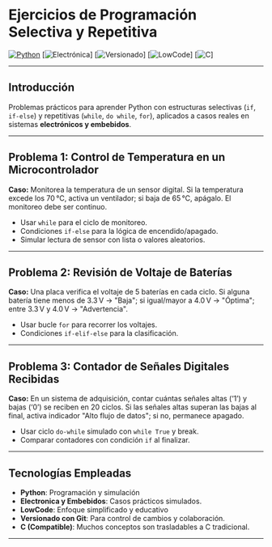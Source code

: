 # Ejercicios de Programación Selectiva y Repetitiva 

[![Python](https://img.shields.io/badge/Python-3.10%2B-blue?logo=python)](https://www.python.org/)
[![Electrónica](https://img.shields.io/badge/Electrónica-Embebidos-green?logo=raspberry-pi)]
[![Versionado](https://img.shields.io/badge/Git-Versionado-red?logo=git)]
[![LowCode](https://img.shields.io/badge/LowCode-Soluciones-yellow?logo=appveyor)]
[![C](https://img.shields.io/badge/C-Compatible-lightgrey?logo=c)]

---

## Introducción

Problemas prácticos para aprender Python con estructuras selectivas (`if`, `if-else`) y repetitivas (`while`, `do while`, `for`), aplicados a casos reales en sistemas **electrónicos y embebidos**.

---

## Problema 1: Control de Temperatura en un Microcontrolador

**Caso:** 
Monitorea la temperatura de un sensor digital. Si la temperatura excede los 70 °C, activa un ventilador; si baja de 65 °C, apágalo. El monitoreo debe ser continuo.

- Usar `while` para el ciclo de monitoreo.
- Condiciones `if-else` para la lógica de encendido/apagado.
- Simular lectura de sensor con lista o valores aleatorios.

---

## Problema 2: Revisión de Voltaje de Baterías

**Caso:**
Una placa verifica el voltaje de 5 baterías en cada ciclo. Si alguna batería tiene menos de 3.3 V → "Baja"; si igual/mayor a 4.0 V → "Óptima"; entre 3.3 V y 4.0 V → "Advertencia".

- Usar bucle `for` para recorrer los voltajes.
- Condiciones `if-elif-else` para la clasificación.

---

## Problema 3: Contador de Señales Digitales Recibidas

**Caso:**
En un sistema de adquisición, contar cuántas señales altas (‘1’) y bajas (‘0’) se reciben en 20 ciclos. Si las señales altas superan las bajas al final, activa indicador "Alto flujo de datos"; si no, permanece apagado.

- Usar ciclo `do-while` simulado con `while True` y break.
- Comparar contadores con condición `if` al finalizar.

---

## Tecnologías Empleadas

- **Python**: Programación y simulación
- **Electronica y Embebidos**: Casos prácticos simulados.
- **LowCode**: Enfoque simplificado y educativo
- **Versionado con Git**: Para control de cambios y colaboración.
- **C (Compatible)**: Muchos conceptos son trasladables a C tradicional.

---

